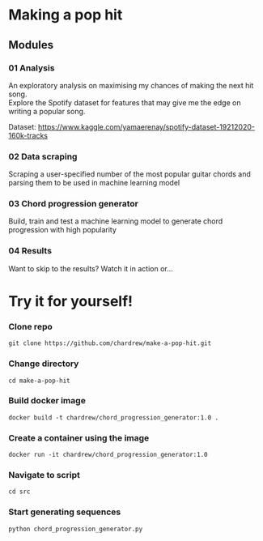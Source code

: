 # Making a pop hit

## Modules
### 01 Analysis
An exploratory analysis on maximising my chances of making the next hit song.  
Explore the Spotify dataset for features that may give me the edge on writing a popular song.  

Dataset: https://www.kaggle.com/yamaerenay/spotify-dataset-19212020-160k-tracks

### 02 Data scraping
Scraping a user-specified number of the most popular guitar chords and parsing them to be used in machine learning model

### 03 Chord progression generator
Build, train and test a machine learning model to generate chord progression with high popularity

### 04 Results
Want to skip to the results? Watch it in action or...

# Try it for yourself!
### Clone repo
`git clone https://github.com/chardrew/make-a-pop-hit.git`
### Change directory
`cd make-a-pop-hit`
### Build docker image
`docker build -t chardrew/chord_progression_generator:1.0 .`
### Create a container using the image
`docker run -it chardrew/chord_progression_generator:1.0`
### Navigate to script
`cd src`
### Start generating sequences
`python chord_progression_generator.py`